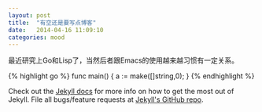 ```yaml
---
layout: post
title:  "有空还是要写点博客"
date:   2014-04-16 11:09:10
categories: mood
---
```


最近研究上Go和Lisp了，当然后者跟Emacs的使用越来越习惯有一定关系。

{% highlight go %}
func main() {
     a := make([]string,0);
}
{% endhighlight %}

Check out the [Jekyll docs][jekyll] for more info on how to get the most out of Jekyll. File all bugs/feature requests at [Jekyll's GitHub repo][jekyll-gh].

[jekyll-gh]: https://github.com/mojombo/jekyll
[jekyll]:    http://jekyllrb.com
